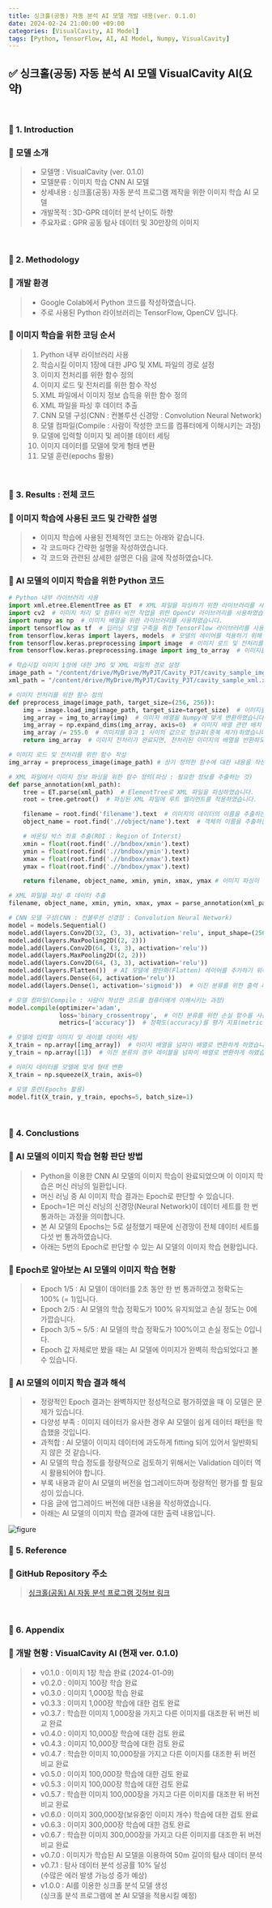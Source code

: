 ```yaml
---
title: 싱크홀(공동) 자동 분석 AI 모델 개발 내용(ver. 0.1.0)
date: 2024-02-24 21:00:00 +09:00
categories: [VisualCavity, AI Model]
tags: [Python, TensorFlow, AI, AI Model, Numpy, VisualCavity]
---
```


<!-- 2024-02-19 글 작성 시작; 2024-02-20 페이지 호출 완료 -->
## ✅ 싱크홀(공동) 자동 분석 AI 모델 VisualCavity AI(요약)

<br>

### 🔔 1. Introduction
### 📌 모델 소개
> - 모델명 : VisualCavity (ver. 0.1.0)
> - 모델분류 : 이미지 학습 CNN AI 모델
> - 상세내용 : 싱크홀(공동) 자동 분석 프로그램 제작을 위한 이미지 학습 AI 모델
> - 개발목적 : 3D-GPR 데이터 분석 난이도 하향
> - 주요자료 : GPR 공동 탐사 데이터 및 30만장의 이미지

<br>

### 🔔 2. Methodology
### 📌 개발 환경
> - Google Colab에서 Python 코드를 작성하였습니다.
> - 주로 사용된 Python 라이브러리는 TensorFlow, OpenCV 입니다.

### 📌 이미지 학습을 위한 코딩 순서
>   1. Python 내부 라이브러리 사용
>   2. 학습시킬 이미지 1장에 대한 JPG 및 XML 파일의 경로 설정
>   3. 이미지 전처리를 위한 함수 정의
>   4. 이미지 로드 및 전처리를 위한 함수 작성
>   5. XML 파일에서 이미지 정보 습득을 위한 함수 정의
>   6. XML 파일을 파싱 후 데이터 추출
>   7. CNN 모델 구성(CNN : 컨볼루션 신경망 : Convolution Neural Network)
>   8. 모델 컴파일(Compile : 사람이 작성한 코드를 컴퓨터에게 이해시키는 과정)
>   9. 모델에 입력할 이미지 및 레이블 데이터 세팅
>   10. 이미지 데이터를 모델에 맞게 형태 변환
>   11. 모델 훈련(epochs 활용)

<br>

### 🔔 3. Results : 전체 코드
### 📌 이미지 학습에 사용된 코드 및 간략한 설명
> - 이미지 학습에 사용된 전체적인 코드는 아래와 같습니다.
> - 각 코드마다 간략한 설명을 작성하였습니다.
> - 각 코드와 관련된 상세한 설명은 다음 글에 작성하였습니다.

### 📌 AI 모델의 이미지 학습을 위한 Python 코드
```python
# Python 내부 라이브러리 사용
import xml.etree.ElementTree as ET  # XML 파일을 파싱하기 위한 라이브러리를 사용하였습니다.
import cv2  # 이미지 처리 및 컴퓨터 비전 작업을 위한 OpenCV 라이브러리를 사용하였습니다.
import numpy as np  # 이미지 배열을 위한 라이브러리를 사용하였습니다.
import tensorflow as tf  # 딥러닝 모델 구축을 위한 TensorFlow 라이브러리를 사용하였습니다.
from tensorflow.keras import layers, models  # 모델의 레이어를 적용하기 위해 TensorFlow의 Keras API를 사용하였습니다.
from tensorflow.keras.preprocessing import image  # 이미지 로드 및 전처리를 위한 함수를 사용하였습니다.
from tensorflow.keras.preprocessing.image import img_to_array  # 이미지를 넘파이 배열로 변환하는 함수를 사용하였습니다.

# 학습시킬 이미지 1장에 대한 JPG 및 XML 파일의 경로 설정
image_path = "/content/drive/MyDrive/MyPJT/Cavity_PJT/cavity_sample_img.jpg" # JPG 파일 경로입니다.
xml_path = "/content/drive/MyDrive/MyPJT/Cavity_PJT/cavity_sample_xml.xml" # XML 파일 경로입니다.

# 이미지 전처리를 위한 함수 정의
def preprocess_image(image_path, target_size=(256, 256)):
    img = image.load_img(image_path, target_size=target_size)  # 이미지를 로드하고 target_size로 크기를 조정하였습니다.
    img_array = img_to_array(img)  # 이미지 배열을 Numpy에 맞게 변환하였습니다.
    img_array = np.expand_dims(img_array, axis=0)  # 이미지 배열 관련 배치 차원을 추가하였습니다.
    img_array /= 255.0  # 이미지를 0과 1 사이의 값으로 정규화(중복 제거)하였습니다.
    return img_array  # 이미지 전처리가 완료되면, 전처리된 이미지의 배열을 반환하도록 함수를 정의하였습니다.

# 이미지 로드 및 전처리를 위한 함수 작성
img_array = preprocess_image(image_path) # 상기 정의한 함수에 대한 내용을 작성하였습니다.

# XML 파일에서 이미지 정보 파싱을 위한 함수 정의(파싱 : 필요한 정보를 추출하는 것)
def parse_annotation(xml_path):
    tree = ET.parse(xml_path)  # ElementTree로 XML 파일을 파싱하였습니다.
    root = tree.getroot()  # 파싱된 XML 파일에 루트 엘리먼트를 적용하였습니다.

    filename = root.find('filename').text  # 이미지의 데이터의 이름을 추출하는 함수를 작성하였습니다.
    object_name = root.find('.//object/name').text  # 객체의 이름을 추출하는 함수를 작성하였습니다.

    # 바운딩 박스 좌표 추출(ROI : Region of Interst)
    xmin = float(root.find('.//bndbox/xmin').text)
    ymin = float(root.find('.//bndbox/ymin').text)
    xmax = float(root.find('.//bndbox/xmax').text)
    ymax = float(root.find('.//bndbox/ymax').text)

    return filename, object_name, xmin, ymin, xmax, ymax # 이미지 파싱이 완료되면 관련 정보를 추출하도록 함수를 정의하였습니다.

# XML 파일을 파싱 후 데이터 추출
filename, object_name, xmin, ymin, xmax, ymax = parse_annotation(xml_path)

# CNN 모델 구성(CNN : 컨볼루션 신경망 : Convolution Neural Network)
model = models.Sequential()
model.add(layers.Conv2D(32, (3, 3), activation='relu', input_shape=(256, 256, 3)))
model.add(layers.MaxPooling2D((2, 2)))
model.add(layers.Conv2D(64, (3, 3), activation='relu'))
model.add(layers.MaxPooling2D((2, 2)))
model.add(layers.Conv2D(64, (3, 3), activation='relu'))
model.add(layers.Flatten())  # AI 모델에 평탄화(Flatten) 레이어를 추가하기 위해 3D 특성 맵을 1D 텐서로 평탄화하였습니다.
model.add(layers.Dense(64, activation='relu'))
model.add(layers.Dense(1, activation='sigmoid'))  # 이진 분류를 위한 출력 레이어를 추가하였습니다.

# 모델 컴파일(Compile : 사람이 작성한 코드를 컴퓨터에게 이해시키는 과정)
model.compile(optimizer='adam',
              loss='binary_crossentropy',  # 이진 분류를 위한 손실 함수를 사용하였습니다.
              metrics=['accuracy'])  # 정확도(accuracy)를 평가 지표(metrics)로 사용하였습니다.

# 모델에 입력할 이미지 및 레이블 데이터 세팅
X_train = np.array([img_array])  # 이미지 배열을 넘파이 배열로 변환하게 하였습니다.
y_train = np.array([1])  # 이진 분류의 경우 레이블을 넘파이 배열로 변환하게 하였습니다.

# 이미지 데이터를 모델에 맞게 형태 변환
X_train = np.squeeze(X_train, axis=0)

# 모델 훈련(Epochs 활용)
model.fit(X_train, y_train, epochs=5, batch_size=1)
```

<br>

### 🔔 4. Conclustions
### 📌 AI 모델의 이미지 학습 현황 판단 방법
> - Python을 이용한 CNN AI 모델의 이미지 학습이 완료되었으며 이 이미지 학습은 머신 러닝의 일환입니다.
> - 머신 러닝 중 AI 이미지 학습 결과는 Epoch로 판단할 수 있습니다.
> - Epoch=1은 머신 러닝의 신경망(Neural Network)이 데이터 세트를 한 번 통과하는 과정을 의미합니다.
> - 본 AI 모델의 Epochs는 5로 설정했기 때문에 신경망이 전체 데이터 세트를 다섯 번 통과하였습니다.
> - 아래는 5번의 Epoch로 판단할 수 있는 AI 모델의 이미지 학습 현황입니다.

### 📌 Epoch로 알아보는 AI 모델의 이미지 학습 현황
> - Epoch 1/5 : AI 모델이 데이터를 2초 동안 한 번 통과하였고 정확도는 100% (= 1)입니다.
> - Epoch 2/5 : AI 모델의 학습 정확도가 100% 유지되었고 손실 정도는 0에 가깝습니다.
> - Epoch 3/5 ~ 5/5 : AI 모델의 학습 정확도가 100%이고 손실 정도는 0입니다.
> - Epoch 값 자체로만 봤을 때는 AI 모델에 이미지가 완벽히 학습되었다고 볼 수 있습니다.

### 📌 AI 모델의 이미지 학습 결과 해석
> - 정량적인 Epoch 결과는 완벽하지만 정성적으로 평가하였을 때 이 모델은 문제가 있습니다.
> - 다양성 부족 : 이미지 데이터가 유사한 경우 AI 모델이 쉽게 데이터 패턴을 학습했을 것입니다.
> - 과적합 : AI 모델이 이미지 데이터에 과도하게 fitting 되어 있어서 일반화되지 않은 것 같습니다.
> - AI 모델의 학습 정도를 정량적으로 검토하기 위해서는 Validation 데이터 역시 활용되어야 합니다.
> - 부록 내용과 같이 AI 모델의 버전을 업그레이드하며 정량적인 평가를 할 필요성이 있습니다.
> - 다음 글에 업그레이드 버전에 대한 내용을 작성하였습니다.
> - 아래는 AI 모델의 이미지 학습 결과에 대한 출력 내용입니다.

<img src="https://github.com/Kim-src/Images/assets/150884526/13d1bca2-cc95-4c9f-be4c-32cb624a64f8" class="img" alt="figure">

<br>

### 🔔 5. Reference
### 📌 GitHub Repository 주소
> <a href="https://github.com/Kim-src/VisualCavity">싱크홀(공동) AI 자동 분석 프로그램 깃허브 링크</a>

<br>

### 🔔 6. Appendix
### 🚀 개발 현황 : VisualCavity AI (현재 ver. 0.1.0)
> - v0.1.0 : 이미지 1장 학습 완료 (2024-01-09)
> - v0.2.0 : 이미지 100장 학습 완료
> - v0.3.0 : 이미지 1,000장 학습 완료
> - v0.3.3 : 이미지 1,000장 학습에 대한 검토 완료
> - v0.3.7 : 학습한 이미지 1,000장을 가지고 다른 이미지를 대조한 뒤 버전 비교 완료
> - v0.4.0 : 이미지 10,000장 학습에 대한 검토 완료
> - v0.4.3 : 이미지 10,000장 학습에 대한 검토 완료
> - v0.4.7 : 학습한 이미지 10,000장을 가지고 다른 이미지를 대조한 뒤 버전 비교 완료
> - v0.5.0 : 이미지 100,000장 학습에 대한 검토 완료
> - v0.5.3 : 이미지 100,000장 학습에 대한 검토 완료
> - v0.5.7 : 학습한 이미지 100,000장을 가지고 다른 이미지를 대조한 뒤 버전 비교 완료
> - v0.6.0 : 이미지 300,000장(보유중인 이미지 개수) 학습에 대한 검토 완료
> - v0.6.3 : 이미지 300,000장 학습에 대한 검토 완료
> - v0.6.7 : 학습한 이미지 300,000장을 가지고 다른 이미지를 대조한 뒤 버전 비교 완료
> - v0.7.0 : 이미지가 학습된 AI 모델을 이용하여 50m 길이의 탐사 데이터 분석
> - v0.7.1 : 탐사 데이터 분석 성공률 10% 달성  
>   (수많은 에러 발생 가능성 증가 예상)
> - v1.0.0 : AI를 이용한 싱크홀 분석 모델 생성  
>   (싱크홀 분석 프로그램에 본 AI 모델을 적용시킬 예정)

<br>
<br>
<br>
